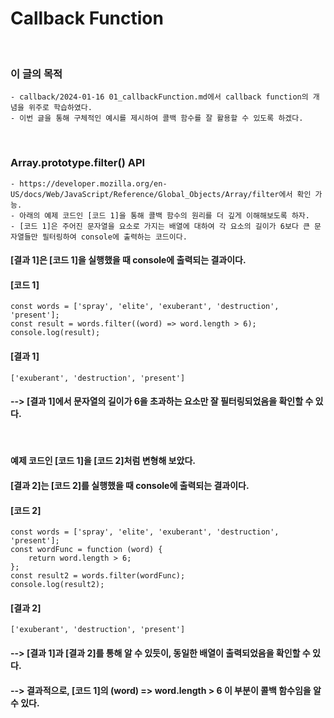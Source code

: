 # Callback Function
<br/>

### 이 글의 목적
    - callback/2024-01-16 01_callbackFunction.md에서 callback function의 개념을 위주로 학습하였다.
    - 이번 글을 통해 구체적인 예시를 제시하여 콜백 함수를 잘 활용할 수 있도록 하겠다. 
<br/>

### Array.prototype.filter() API
    - https://developer.mozilla.org/en-US/docs/Web/JavaScript/Reference/Global_Objects/Array/filter에서 확인 가능.
    - 아래의 예제 코드인 [코드 1]을 통해 콜백 함수의 원리를 더 깊게 이해해보도록 하자.
    - [코드 1]은 주어진 문자열을 요소로 가지는 배열에 대하여 각 요소의 길이가 6보다 큰 문자열들만 필터링하여 console에 출력하는 코드이다.
#### [결과 1]은 [코드 1]을 실행했을 때 console에 출력되는 결과이다.

#### [코드 1]
```plaintext
const words = ['spray', 'elite', 'exuberant', 'destruction', 'present'];
const result = words.filter((word) => word.length > 6);
console.log(result);
```
#### [결과 1]
    ['exuberant', 'destruction', 'present']
#### --> [결과 1]에서 문자열의 길이가 6을 초과하는 요소만 잘 필터링되었음을 확인할 수 있다.
<br/>

#### 예제 코드인 [코드 1]을 [코드 2]처럼 변형해 보았다.
#### [결과 2]는 [코드 2]를 실행했을 때 console에 출력되는 결과이다.
#### [코드 2]
```plaintext
const words = ['spray', 'elite', 'exuberant', 'destruction', 'present'];
const wordFunc = function (word) {
    return word.length > 6;
};
const result2 = words.filter(wordFunc);
console.log(result2);
```
#### [결과 2]
    ['exuberant', 'destruction', 'present']
#### --> [결과 1]과 [결과 2]를 통해 알 수 있듯이, 동일한 배열이 출력되었음을 확인할 수 있다.

#### --> 결과적으로, [코드 1]의 (word) => word.length > 6 이 부분이 콜백 함수임을 알 수 있다.




